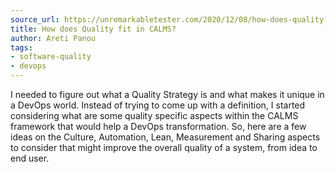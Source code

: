```yaml
---
source_url: https://unremarkabletester.com/2020/12/08/how-does-quality-fit-in-calms/
title: How does Quality fit in CALMS?
author: Areti Panou
tags:
- software-quality
- devops
---
```


I needed to figure out what a Quality Strategy is and what makes it unique in a DevOps world. Instead of trying to come up with a definition, I started considering what are some quality specific aspects within the CALMS framework that would help a DevOps transformation. So, here are a few ideas on the Culture, Automation, Lean, Measurement and Sharing aspects to consider that might improve the overall quality of a system, from idea to end user.

